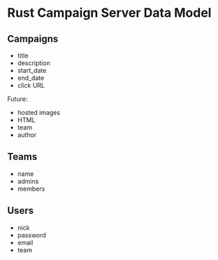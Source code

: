 # Rust Campaign Server Data Model

## Campaigns

- title
- description
- start_date
- end_date
- click URL

Future:

- hosted images
- HTML
- team
- author


## Teams

- name
- admins
- members

## Users

- nick
- password
- email
- team
